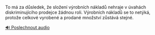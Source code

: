 
To má za důsledek, že složení výrobních nákladů nehraje v úvahách diskriminujícího prodejce žádnou roli. Výrobních nákladů se to netýká, protože celkové vyrobené a prodané množství zůstává stejné.

[🔊 Poslechnout audio](/data/7-paragraphs/audio/chapter_72/para_004-To-m-za-dsledek-e-sloen-vrobnch-nklad-ne.mp3)

